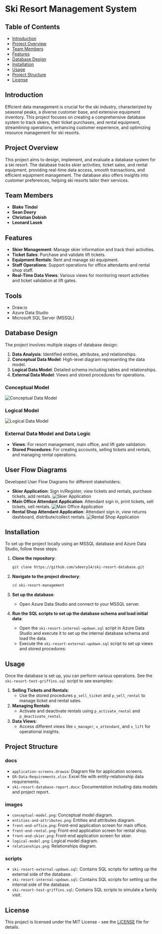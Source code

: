 # Ski Resort Management System

## Table of Contents
- [Introduction](#introduction)
- [Project Overview](#project-overview)
- [Team Members](#team-members)
- [Features](#features)
- [Database Design](#database-design)
- [Installation](#installation)
- [Usage](#usage)
- [Project Structure](#project-structure)
- [License](#license)

## Introduction

Efficient data management is crucial for the ski industry, characterized by seasonal peaks, a diverse customer base, and extensive equipment inventory. This project focuses on creating a comprehensive database system to track skiers, their ticket purchases, and rental equipment, streamlining operations, enhancing customer experience, and optimizing resource management for ski resorts.

## Project Overview

This project aims to design, implement, and evaluate a database system for a ski resort. The database tracks skier activities, ticket sales, and rental equipment, providing real-time data access, smooth transactions, and efficient equipment management. The database also offers insights into customer preferences, helping ski resorts tailor their services.

## Team Members
- **Blake Tindol**
- **Sean Deery**
- **Christian Dobish**
- **Leonard Lasek**

## Features
- **Skier Management**: Manage skier information and track their activities.
- **Ticket Sales**: Purchase and validate lift tickets.
- **Equipment Rentals**: Rent and manage ski equipment.
- **Staff Operations**: Support operations for office attendants and rental shop staff.
- **Real-Time Data Views**: Various views for monitoring resort activities and ticket validation at lift gates.

## Tools
- Draw.io
- Azure Data Studio
- Microsoft SQL Server (MSSQL)

## Database Design
The project involves multiple stages of database design:
1. **Data Analysis**: Identified entities, attributes, and relationships.
2. **Conceptual Data Model**: High-level diagram representing the data model.
3. **Logical Data Model**: Detailed schema including tables and relationships.
4. **External Data Model**: Views and stored procedures for operations.

### Conceptual Model
![Conceptual Data Model](images/conceptual-model.png)

### Logical Model
![Logical Data Model](images/logical-model.png)

### External Data Model and Data Logic
- **Views**: For resort management, main office, and lift gate validation.
- **Stored Procedures**: For creating accounts, selling tickets and rentals, and managing rental operations.

## User Flow Diagrams

Developed User Flow Diagrams for different stakeholders:

- **Skier Application**: Sign in/Register, view tickets and rentals, purchase tickets, add rentals.
![Skier Application](images/front-end-skier.png)
- **Main Office Attendant Application**: Attendant sign in, print tickets, sell tickets, sell rentals.
![Main Office Application](images/front-end-office.png)
- **Rental Shop Attendant Application**: Attendant sign in, view returns dashboard, distribute/collect rentals.
![Rental Shop Application](images/front-end-rental.png)

## Installation
To set up the project locally using an MSSQL database and Azure Data Studio, follow these steps:

1. **Clone the repository**:
   ```bash
   git clone https://github.com/sdeery14/ski-resort-database.git
   ```

2. **Navigate to the project directory**:
   ```bash
   cd ski-resort-management
   ```

3. **Set up the database**:
   - Open Azure Data Studio and connect to your MSSQL server.
   
4. **Run the SQL scripts to set up the database schema and load initial data**:
   - Open the `ski-resort-internal-updown.sql` script in Azure Data Studio and execute it to set up the internal database schema and load the data.
   - Execute the `ski-resort-external-updown.sql` script to set up views and stored procedures:

## Usage
Once the database is set up, you can perform various operations. See the `ski-resort-test-griffins.sql` script to see examples:
1. **Selling Tickets and Rentals**:
   - Use the stored procedures `p_sell_ticket` and `p_sell_rental` to manage ticket and rental sales.
2. **Managing Rentals**:
   - Activate and deactivate rentals using `p_activate_rental` and `p_deactivate_rental`.
3. **Data Views**:
   - Access different views like `v_manager`, `v_attendant`, and `v_lift` for operational insights.

## Project Structure

### docs
- `application-screens.drawio`: Diagram file for application screens.
- `ER-Data-Requirements.xlsx`: Excel file with entity-relationship data requirements.
- `ski-resort-database-report.docx`: Documentation including data models and project report.

### images
- `conceptual-model.png`: Conceptual model diagram.
- `entities-and-attributes.png`: Entities and attributes diagram.
- `front-end-office.png`: Front-end application screen for main office.
- `front-end-rental.png`: Front-end application screen for rental shop.
- `front-end-skier.png`: Front-end application screen for skier.
- `logical-model.png`: Logical model diagram.
- `relationships.png`: Relationships diagram.

### scripts
- `ski-resort-external-updown.sql`: Contains SQL scripts for setting up the external side of the database.
- `ski-resort-internal-updown.sql`: Contains SQL scripts for setting up the internal side of the database.
- `ski-resort-test-griffins.sql`: Contains SQL scripts to simulate a family visit.


## License
This project is licensed under the MIT License - see the [LICENSE](LICENSE) file for details.
